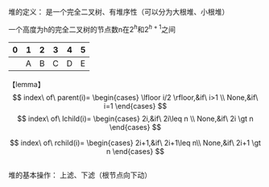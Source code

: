 堆的定义： 是一个完全二叉树、有堆序性（可以分为大根堆、小根堆）

一个高度为h的完全二叉树的节点数n在$2^h \text{和}2^{h+1}$之间

| 0    | 1    | 2    | 3    | 4    | 5    |
| ---- | ---- | ---- | ---- | ---- | ---- |
|      | A    | B    | C    | D    | E    |

【lemma】
$$
index\ of\ parent(i)=
\begin{cases}
\lfloor i/2 \rfloor,&if\ i>1 \\
None,&if\ i=1
\end{cases}
$$
$$
index\ of\ lchild(i)=
\begin{cases}
2i,&if\ 2i\leq n \\
None,&if\ 2i \gt n
\end{cases}
$$

$$
index\ of\ rchild(i)=
\begin{cases}
2i+1,&if\ 2i+1\leq n\\
None,&if\ 2i+1 \gt n
\end{cases}
$$

```C

```



堆的基本操作： 上滤、下滤（根节点向下动）
